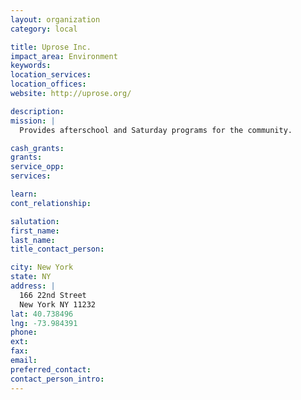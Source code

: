```yaml
---
layout: organization
category: local

title: Uprose Inc.
impact_area: Environment
keywords: 
location_services: 
location_offices: 
website: http://uprose.org/

description: 
mission: |
  Provides afterschool and Saturday programs for the community.

cash_grants: 
grants: 
service_opp: 
services: 

learn: 
cont_relationship: 

salutation: 
first_name: 
last_name: 
title_contact_person: 

city: New York
state: NY
address: |
  166 22nd Street  
  New York NY 11232
lat: 40.738496
lng: -73.984391
phone: 
ext: 
fax: 
email: 
preferred_contact: 
contact_person_intro: 
---
```

